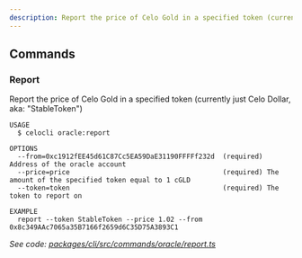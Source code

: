 ```yaml
---
description: Report the price of Celo Gold in a specified token (currently just Celo Dollar, aka: "StableToken")
---
```


## Commands

### Report

Report the price of Celo Gold in a specified token (currently just Celo Dollar, aka: "StableToken")

```
USAGE
  $ celocli oracle:report

OPTIONS
  --from=0xc1912fEE45d61C87Cc5EA59DaE31190FFFFf232d  (required) Address of the oracle account
  --price=price                                      (required) The amount of the specified token equal to 1 cGLD
  --token=token                                      (required) The token to report on

EXAMPLE
  report --token StableToken --price 1.02 --from 0x8c349AAc7065a35B7166f2659d6C35D75A3893C1
```

_See code: [packages/cli/src/commands/oracle/report.ts](https://github.com/celo-org/celo-monorepo/tree/master/packages/cli/src/commands/oracle/report.ts)_
